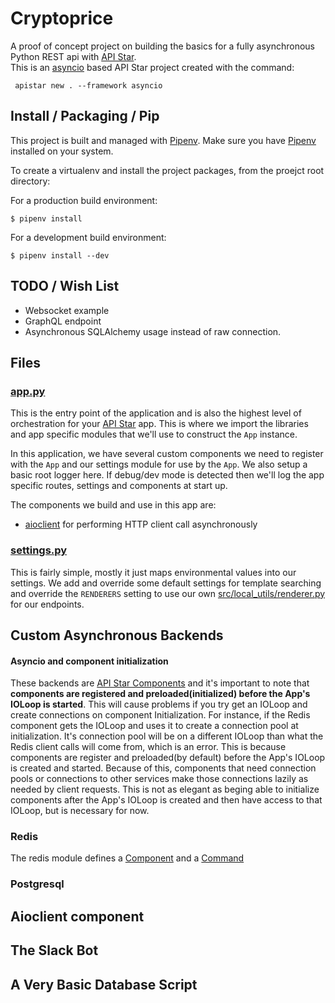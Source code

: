 # Cryptoprice

A proof of concept project on building the basics for a fully asynchronous Python REST api with [API Star](https://github.com/encode/apistar).  
This is an [asyncio](https://docs.python.org/3/library/asyncio.html) based API Star project created with the
command:

     apistar new . --framework asyncio

## Install / Packaging / Pip
This project is built and managed with [Pipenv](https://docs.pipenv.org).
Make sure you have [Pipenv](https://docs.pipenv.org) installed on your system.

To create a virtualenv and install the project packages, from the proejct root directory:

For a production build environment:

    $ pipenv install


For a development build environment:

    $ pipenv install --dev


## TODO / Wish List
* Websocket example
* GraphQL endpoint
* Asynchronous SQLAlchemy usage instead of raw connection.

## Files

### [app.py](src/app.py)

This is the entry point of the application and is also the highest level of orchestration for your
[API Star](https://github.com/encode/apistar) app. This is where we import the libraries and app
specific modules that we'll use to construct the `App` instance.  

In this application, we have several custom components we need to register with the `App` and
our settings module for use by the `App`. We also setup a basic root logger here. If debug/dev mode
is detected then we'll log the app specific routes, settings and components at start up.

The components we build and use in this app are:

* [aioclient](src/aioclient/client.py) for performing HTTP client call asynchronously

### [settings.py](src/settings.py)

This is fairly simple, mostly it just maps environmental values into our settings.
We add and override some default settings for template searching and override the
`RENDERERS` setting to use our own [src/local_utils/renderer.py](JSONRenderer) for
our endpoints.


## Custom Asynchronous Backends

#### Asyncio and component initialization
These backends are [API Star Components](https://github.com/encode/apistar#components) and it's
important to note that **components are registered and preloaded(initialized) before the App's IOLoop
is started**. This will cause problems if you try get an IOLoop and create connections on component
Initialization. For instance, if the Redis component gets the IOLoop and uses it to create a
connection pool at initialization. It's connection pool will be on a different IOLoop than what the Redis client
calls will come from, which is an error.
This is because components are register and preloaded(by default)
before the App's IOLoop is created and started. Because of this, components that need connection
pools or connections to other services make those connections lazily as needed by client requests.
This is not as elegant as beging able to initialize components after the App's IOLoop is created
and then have access to that IOLoop, but is necessary for now.

### Redis
The redis module defines a [Component](https://github.com/encode/apistar#components) and a [Command](https://github.com/encode/apistar#command-routing)

### Postgresql

## Aioclient component

## The Slack Bot

## A Very Basic Database Script

